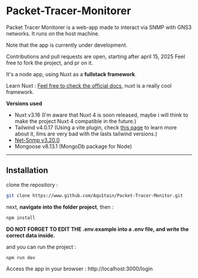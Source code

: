 # Packet-Tracer-Monitorer
Packet Tracer Monitorer is a web-app made to interact via SNMP with GNS3 networks. 
It runs on the host machine. 

Note that the app is currently under development.

Contributions and pull requests are open, starting after april 15, 2025
Feel free to fork the project, and pr on it.

It's a node app, using Nuxt as a **fullstack framework**.

Learn Nuxt : [Feel free to check the official docs](https://nuxt.com/docs/guide), nuxt is a really cool framework.

**Versions used**

- Nuxt v3.16 (I'm aware that Nuxt 4 is soon released, maybe i will think to make the project Nuxt 4 compatible in the future.)
- Tailwind v4.0.17 (Using a vite plugin, check [this page](https://tailwindcss.com/docs/installation/framework-guides/nuxt) to learn more about it, llms are very bad with the lasts tailwind versions.)
- [Net-Snmp v3.20.0](https://www.npmjs.com/package/net-snmp)
- Mongoose v8.13.1 (MongoDb package for Node)

---

## Installation

clone the repository : 
```zsh
git clone https://www.github.com/Aqu1tain/Packet-Tracer-Monitor.git
```
next, __navigate into the folder project__, then : 
```zsh
npm install
```

__DO NOT FORGET TO EDIT THE .env.example into a .env file, and write the correct data inside.__

and you can run the project : 
```zsh
npm run dev
```

Access the app in your browser : http://localhost:3000/login